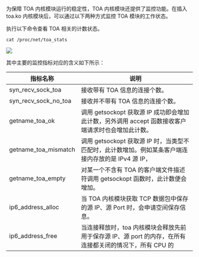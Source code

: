 为保障 TOA 内核模块运行的稳定性，TOA 内核模块还提供了监控功能。在插入 toa.ko 内核模块后，可以通过以下两种方式监控 TOA 模块的工作状态。

执行以下命令查看 TOA 相关的计数状态。
```
cat /proc/net/toa_stats
```
![](https://qcloudimg.tencent-cloud.cn/raw/7c6cc32285f861d87f3d4ecd3ae5d9a9.png)

其中主要的监控指标对应的含义如下所示：

| 指标名称             | 说明                                                         |
| -------------------- | ------------------------------------------------------------ |
| syn_recv_sock_toa    | 接收带有 TOA 信息的连接个数。                                |
| syn_recv_sock_no_toa | 接收并不带有 TOA 信息的连接个数。                            |
| getname_toa_ok       | 调用 getsockopt 获取源 IP 成功即会增加此计数，另外调用 accept 函数接收客户端请求时也会增加此计数。 |
| getname_toa_mismatch | 调用 getsockopt 获取源 IP 时，当类型不匹配时，此计数增加。例如某条客户端连接内存放的是 IPv4 源 IP， |
| getname_toa_empty    | 对某一个不含有 TOA 的客户端文件描述符调用 getsockopt 函数时，此计数便会增加。 |
| ip6_address_alloc    | 当 TOA 内核模块获取 TCP 数据包中保存的源 IP、源 Port 时，会申请空间保存信息。 |
| ip6_address_free     | 当连接释放时，toa 内核模块会释放先前用于保存源 IP、源 port 的内存，在所有连接都关闭的情况下，所有 CPU 的 |